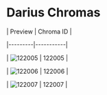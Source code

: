 # Darius Chromas


| Preview | Chroma ID |

|---------|-----------|

| ![122005](https://raw.communitydragon.org/latest/plugins/rcp-be-lol-game-data/global/default/v1/champion-chroma-images/122/122005.png) | 122005 |

| ![122006](https://raw.communitydragon.org/latest/plugins/rcp-be-lol-game-data/global/default/v1/champion-chroma-images/122/122006.png) | 122006 |

| ![122007](https://raw.communitydragon.org/latest/plugins/rcp-be-lol-game-data/global/default/v1/champion-chroma-images/122/122007.png) | 122007 |